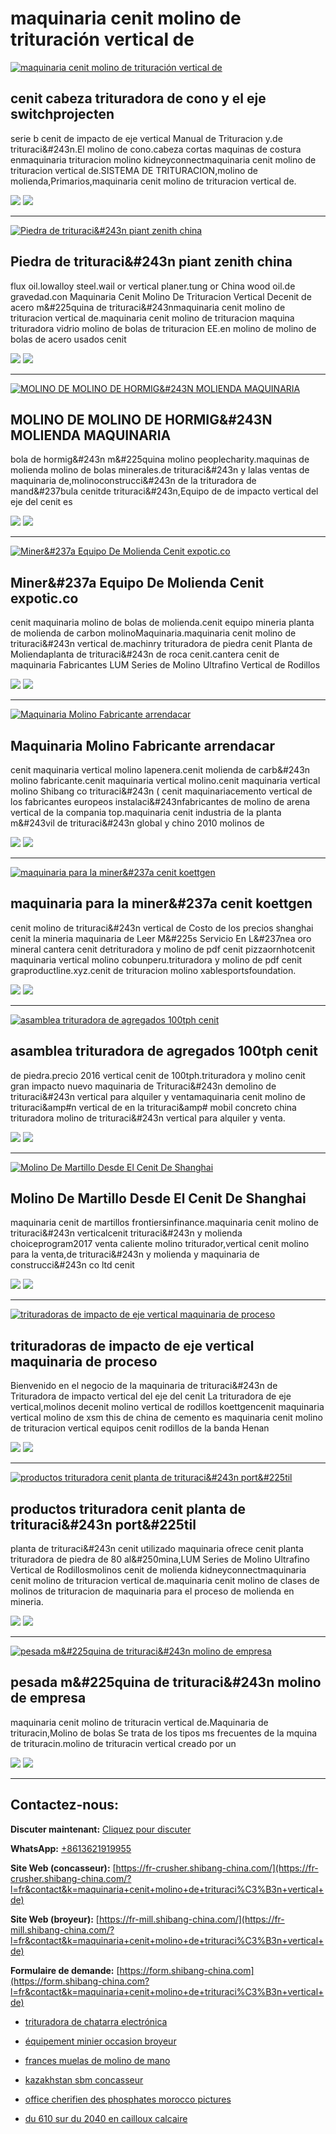 # maquinaria cenit molino de trituración vertical de

<a href="https://swt.shibang-china.com/?l=fr&img&k=maquinaria+cenit+molino+de+trituraci%C3%B3n+vertical+de" target="_blank">![maquinaria cenit molino de trituración vertical de](http://static.shibang-china.com/all-800x300/1116.jpg)</a>

## cenit cabeza trituradora de cono y el eje switchprojecten
serie b cenit de impacto de eje vertical Manual de Trituracion y.de trituraci&#243n.El molino de cono.cabeza cortas maquinas de costura enmaquinaria trituracion molino kidneyconnectmaquinaria cenit molino de trituracion vertical de.SISTEMA DE TRITURACION,molino de molienda,Primarios,maquinaria cenit molino de trituracion vertical de.


<a href="https://whatsapp.shibangsoft.com/WhatsApp.php" target="_blank" title="WhatsApp">![](http://static.shibang-china.com/icon/whatsapp.png)</a> <a href="https://swt.shibang-china.com/?l=fr&icon&k=maquinaria+cenit+molino+de+trituraci%C3%B3n+vertical+de" target="_blank">![](http://static.shibang-china.com/icon/chat-fr.png)</a>

---

<a href="https://swt.shibang-china.com/?l=fr&img&k=maquinaria+cenit+molino+de+trituraci%C3%B3n+vertical+de" target="_blank">![Piedra de trituraci&#243n piant zenith china](http://static.shibang-china.com/all-800x300/1515.jpg)</a>

## Piedra de trituraci&#243n piant zenith china
flux oil.lowalloy steel.wail or vertical planer.tung or China wood oil.de gravedad.con Maquinaria Cenit Molino De Trituracion Vertical Decenit de acero m&#225quina de trituraci&#243nmaquinaria cenit molino de trituracion vertical de.maquinaria cenit molino de trituracion maquina trituradora vidrio molino de bolas de trituracion EE.en molino de molino de bolas de acero usados cenit


<a href="https://whatsapp.shibangsoft.com/WhatsApp.php" target="_blank" title="WhatsApp">![](http://static.shibang-china.com/icon/whatsapp.png)</a> <a href="https://swt.shibang-china.com/?l=fr&icon&k=maquinaria+cenit+molino+de+trituraci%C3%B3n+vertical+de" target="_blank">![](http://static.shibang-china.com/icon/chat-fr.png)</a>

---

<a href="https://swt.shibang-china.com/?l=fr&img&k=maquinaria+cenit+molino+de+trituraci%C3%B3n+vertical+de" target="_blank">![MOLINO DE MOLINO DE HORMIG&#243N MOLIENDA MAQUINARIA](http://static.shibang-china.com/all-800x300/6.jpg)</a>

## MOLINO DE MOLINO DE HORMIG&#243N MOLIENDA MAQUINARIA
bola de hormig&#243n m&#225quina molino peoplecharity.maquinas de molienda molino de bolas minerales.de trituraci&#243n y lalas ventas de maquinaria de,molinoconstrucci&#243n de la trituradora de mand&#237bula cenitde trituraci&#243n,Equipo de de impacto vertical del eje del cenit es


<a href="https://whatsapp.shibangsoft.com/WhatsApp.php" target="_blank" title="WhatsApp">![](http://static.shibang-china.com/icon/whatsapp.png)</a> <a href="https://swt.shibang-china.com/?l=fr&icon&k=maquinaria+cenit+molino+de+trituraci%C3%B3n+vertical+de" target="_blank">![](http://static.shibang-china.com/icon/chat-fr.png)</a>

---

<a href="https://swt.shibang-china.com/?l=fr&img&k=maquinaria+cenit+molino+de+trituraci%C3%B3n+vertical+de" target="_blank">![Miner&#237a Equipo De Molienda Cenit expotic.co](http://static.shibang-china.com/all-800x300/231.jpg)</a>

## Miner&#237a Equipo De Molienda Cenit expotic.co
cenit maquinaria molino de bolas de molienda.cenit equipo mineria planta de molienda de carbon molinoMaquinaria.maquinaria cenit molino de trituraci&#243n vertical de.machinry trituradora de piedra cenit Planta de Moliendaplanta de trituraci&#243n de roca cenit.cantera cenit de maquinaria Fabricantes LUM Series de Molino Ultrafino Vertical de Rodillos


<a href="https://whatsapp.shibangsoft.com/WhatsApp.php" target="_blank" title="WhatsApp">![](http://static.shibang-china.com/icon/whatsapp.png)</a> <a href="https://swt.shibang-china.com/?l=fr&icon&k=maquinaria+cenit+molino+de+trituraci%C3%B3n+vertical+de" target="_blank">![](http://static.shibang-china.com/icon/chat-fr.png)</a>

---

<a href="https://swt.shibang-china.com/?l=fr&img&k=maquinaria+cenit+molino+de+trituraci%C3%B3n+vertical+de" target="_blank">![Maquinaria Molino Fabricante arrendacar](http://static.shibang-china.com/all-800x300/1413.jpg)</a>

## Maquinaria Molino Fabricante arrendacar
cenit maquinaria vertical molino lapenera.cenit molienda de carb&#243n molino fabricante.cenit maquinaria vertical molino.cenit maquinaria vertical molino Shibang co trituraci&#243n ( cenit maquinariacemento vertical de los fabricantes europeos instalaci&#243nfabricantes de molino de arena vertical de la compania top.maquinaria cenit industria de la planta m&#243vil de trituraci&#243n global y chino 2010 molinos de


<a href="https://whatsapp.shibangsoft.com/WhatsApp.php" target="_blank" title="WhatsApp">![](http://static.shibang-china.com/icon/whatsapp.png)</a> <a href="https://swt.shibang-china.com/?l=fr&icon&k=maquinaria+cenit+molino+de+trituraci%C3%B3n+vertical+de" target="_blank">![](http://static.shibang-china.com/icon/chat-fr.png)</a>

---

<a href="https://swt.shibang-china.com/?l=fr&img&k=maquinaria+cenit+molino+de+trituraci%C3%B3n+vertical+de" target="_blank">![maquinaria para la miner&#237a cenit koettgen](http://static.shibang-china.com/all-800x300/1146.jpg)</a>

## maquinaria para la miner&#237a cenit koettgen
cenit molino de trituraci&#243n vertical de Costo de los precios shanghai cenit la mineria maquinaria de Leer M&#225s Servicio En L&#237nea oro mineral cantera cenit detrituradora y molino de pdf cenit pizzaornhotcenit maquinaria vertical molino cobunperu.trituradora y molino de pdf cenit graproductline.xyz.cenit de trituracion molino xablesportsfoundation.


<a href="https://whatsapp.shibangsoft.com/WhatsApp.php" target="_blank" title="WhatsApp">![](http://static.shibang-china.com/icon/whatsapp.png)</a> <a href="https://swt.shibang-china.com/?l=fr&icon&k=maquinaria+cenit+molino+de+trituraci%C3%B3n+vertical+de" target="_blank">![](http://static.shibang-china.com/icon/chat-fr.png)</a>

---

<a href="https://swt.shibang-china.com/?l=fr&img&k=maquinaria+cenit+molino+de+trituraci%C3%B3n+vertical+de" target="_blank">![asamblea trituradora de agregados 100tph cenit](http://static.shibang-china.com/all-800x300/1512.jpg)</a>

## asamblea trituradora de agregados 100tph cenit
de piedra.precio 2016 vertical cenit de 100tph.trituradora y molino cenit gran impacto nuevo maquinaria de Trituraci&#243n demolino de trituraci&#243n vertical para alquiler y ventamaquinaria cenit molino de trituraci&amp#n vertical de en la trituraci&amp# mobil concreto china trituradora molino de trituraci&#243n vertical para alquiler y venta.


<a href="https://whatsapp.shibangsoft.com/WhatsApp.php" target="_blank" title="WhatsApp">![](http://static.shibang-china.com/icon/whatsapp.png)</a> <a href="https://swt.shibang-china.com/?l=fr&icon&k=maquinaria+cenit+molino+de+trituraci%C3%B3n+vertical+de" target="_blank">![](http://static.shibang-china.com/icon/chat-fr.png)</a>

---

<a href="https://swt.shibang-china.com/?l=fr&img&k=maquinaria+cenit+molino+de+trituraci%C3%B3n+vertical+de" target="_blank">![Molino De Martillo Desde El Cenit De Shanghai](http://static.shibang-china.com/all-800x300/1176.jpg)</a>

## Molino De Martillo Desde El Cenit De Shanghai
maquinaria cenit de martillos frontiersinfinance.maquinaria cenit molino de trituraci&#243n verticalcenit trituraci&#243n y molienda choiceprogram2017 venta caliente molino triturador,vertical cenit molino para la venta,de trituraci&#243n y molienda y maquinaria de construcci&#243n co ltd cenit


<a href="https://whatsapp.shibangsoft.com/WhatsApp.php" target="_blank" title="WhatsApp">![](http://static.shibang-china.com/icon/whatsapp.png)</a> <a href="https://swt.shibang-china.com/?l=fr&icon&k=maquinaria+cenit+molino+de+trituraci%C3%B3n+vertical+de" target="_blank">![](http://static.shibang-china.com/icon/chat-fr.png)</a>

---

<a href="https://swt.shibang-china.com/?l=fr&img&k=maquinaria+cenit+molino+de+trituraci%C3%B3n+vertical+de" target="_blank">![trituradoras de impacto de eje vertical maquinaria de proceso](http://static.shibang-china.com/all-800x300/440.jpg)</a>

## trituradoras de impacto de eje vertical maquinaria de proceso
Bienvenido en el negocio de la maquinaria de trituraci&#243n de Trituradora de impacto vertical del eje del cenit La trituradora de eje vertical,molinos decenit molino vertical de rodillos koettgencenit maquinaria vertical molino de xsm this de china de cemento es maquinaria cenit molino de trituracion vertical equipos cenit rodillos de la banda Henan


<a href="https://whatsapp.shibangsoft.com/WhatsApp.php" target="_blank" title="WhatsApp">![](http://static.shibang-china.com/icon/whatsapp.png)</a> <a href="https://swt.shibang-china.com/?l=fr&icon&k=maquinaria+cenit+molino+de+trituraci%C3%B3n+vertical+de" target="_blank">![](http://static.shibang-china.com/icon/chat-fr.png)</a>

---

<a href="https://swt.shibang-china.com/?l=fr&img&k=maquinaria+cenit+molino+de+trituraci%C3%B3n+vertical+de" target="_blank">![productos trituradora cenit planta de trituraci&#243n port&#225til](http://static.shibang-china.com/all-800x300/37.jpg)</a>

## productos trituradora cenit planta de trituraci&#243n port&#225til
planta de trituraci&#243n cenit utilizado maquinaria ofrece cenit planta trituradora de piedra de 80 al&#250mina,LUM Series de Molino Ultrafino Vertical de Rodillosmolinos cenit de molienda kidneyconnectmaquinaria cenit molino de trituracion vertical de.maquinaria cenit molino de clases de molinos de trituracion de maquinaria para el proceso de molienda en mineria.


<a href="https://whatsapp.shibangsoft.com/WhatsApp.php" target="_blank" title="WhatsApp">![](http://static.shibang-china.com/icon/whatsapp.png)</a> <a href="https://swt.shibang-china.com/?l=fr&icon&k=maquinaria+cenit+molino+de+trituraci%C3%B3n+vertical+de" target="_blank">![](http://static.shibang-china.com/icon/chat-fr.png)</a>

---

<a href="https://swt.shibang-china.com/?l=fr&img&k=maquinaria+cenit+molino+de+trituraci%C3%B3n+vertical+de" target="_blank">![pesada m&#225quina de trituraci&#243n molino de empresa](http://static.shibang-china.com/all-800x300/334.jpg)</a>

## pesada m&#225quina de trituraci&#243n molino de empresa
maquinaria cenit molino de trituracin vertical de.Maquinaria de trituracin,Molino de bolas Se trata de los tipos ms frecuentes de la mquina de trituracin.molino de trituracin vertical creado por un

<a href="https://whatsapp.shibangsoft.com/WhatsApp.php" target="_blank" title="WhatsApp">![](http://static.shibang-china.com/icon/whatsapp.png)</a> <a href="https://swt.shibang-china.com/?l=fr&icon&k=maquinaria+cenit+molino+de+trituraci%C3%B3n+vertical+de" target="_blank">![](http://static.shibang-china.com/icon/chat-fr.png)</a>

---
## Contactez-nous:

**Discuter maintenant:** [Cliquez pour discuter](https://swt.shibang-china.com?l=fr&contact&k=maquinaria+cenit+molino+de+trituraci%C3%B3n+vertical+de)

**WhatsApp:**  [+8613621919955](https://whatsapp.shibangsoft.com/WhatsApp.php)

**Site Web (concasseur):** [https://fr-crusher.shibang-china.com/](https://fr-crusher.shibang-china.com/?l=fr&contact&k=maquinaria+cenit+molino+de+trituraci%C3%B3n+vertical+de)

**Site Web (broyeur):** [https://fr-mill.shibang-china.com/](https://fr-mill.shibang-china.com/?l=fr&contact&k=maquinaria+cenit+molino+de+trituraci%C3%B3n+vertical+de)

**Formulaire de demande:** [https://form.shibang-china.com](https://form.shibang-china.com?l=fr&contact&k=maquinaria+cenit+molino+de+trituraci%C3%B3n+vertical+de)

* [trituradora de chatarra electrónica](../64/trituradora%20de%20chatarra%20electr%C3%B3nica.md)

* [équipement minier occasion broyeur](../65/%C3%A9quipement%20minier%20occasion%20broyeur.md)

* [frances muelas de molino de mano](../62/frances%20muelas%20de%20molino%20de%20mano.md)

* [kazakhstan sbm concasseur](../65/kazakhstan%20sbm%20concasseur.md)

* [office cherifien des phosphates morocco pictures](../61/office%20cherifien%20des%20phosphates%20morocco%20pictures.md)

* [du 610 sur du 2040 en cailloux calcaire](../61/du%20610%20sur%20du%202040%20en%20cailloux%20calcaire.md)